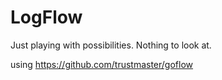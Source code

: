 # LogFlow
Just playing with possibilities. Nothing to look at.

using https://github.com/trustmaster/goflow
